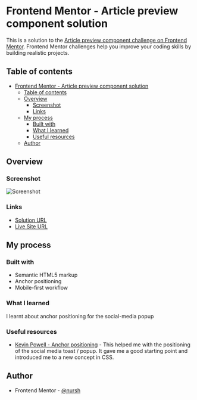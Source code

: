 # Frontend Mentor - Article preview component solution

This is a solution to the [Article preview component challenge on Frontend Mentor](https://www.frontendmentor.io/challenges/article-preview-component-dYBN_pYFT). Frontend Mentor challenges help you improve your coding skills by building realistic projects. 

## Table of contents

- [Frontend Mentor - Article preview component solution](#frontend-mentor---article-preview-component-solution)
  - [Table of contents](#table-of-contents)
  - [Overview](#overview)
    - [Screenshot](#screenshot)
    - [Links](#links)
  - [My process](#my-process)
    - [Built with](#built-with)
    - [What I learned](#what-i-learned)
    - [Useful resources](#useful-resources)
  - [Author](#author)

## Overview

### Screenshot

![Screenshot](./images/screenshot.jpg)


### Links

- [Solution URL](https://your-solution-url.com)
- [Live Site URL](https://nursh.github.io/FM-Article-Review/#)

## My process

### Built with

- Semantic HTML5 markup
- Anchor positioning
- Mobile-first workflow


### What I learned

I learnt about anchor positioning for the social-media popup


### Useful resources

- [Kevin Powell - Anchor positioning](https://www.youtube.com/watch?v=DNXEORSk4GU&t=617s) - This helped me with the positioning of the social media toast / popup. It gave me a good starting point and introduced me to a new concept in CSS.


## Author

- Frontend Mentor - [@nursh](https://www.frontendmentor.io/profile/nursh)
